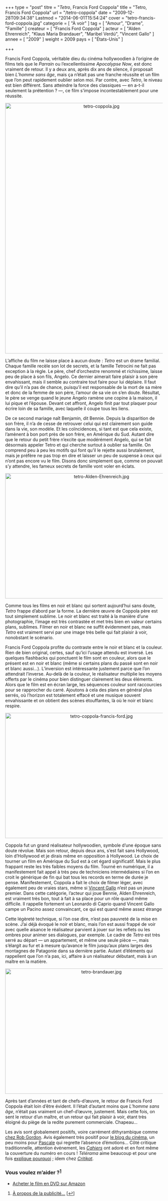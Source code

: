 +++
type = "post"
titre = "<em>Tetro</em>, Francis Ford Coppola"
title = "Tetro, Francis Ford Coppola"
url = "/tetro-coppola"
date = "2009-12-28T09:34:38"
Lastmod = "2014-06-01T15:54:24"
cover = "tetro-francis-ford-coppola.jpg"
categorie = [ "À voir" ]
tag = [ "Amour", "Drame", "Famille" ]
createur = [ "Francis Ford Coppola" ]
acteur = [ "Alden Ehrenreich", "Klaus Maria Brandauer", "Maribel Verdú", "Vincent Gallo" ]
annee = [ "2009" ]
weight = 2009
pays = [ "États-Unis" ]

+++

<p>Francis Ford Coppola, véritable dieu du cinéma hollywoodien à l&rsquo;origine de films tels que le <em>Parrain</em> ou l&rsquo;excellentissime <em>Apocalypse Now</em>, est donc vraiment de retour. Il y a deux ans, après dix ans de silence, il proposait bien <em>L&rsquo;homme sans âge</em>, mais ça n&rsquo;était pas une franche réussite et un film que l&rsquo;on peut rapidement oublier selon moi. Par contre, avec <em>Tetro</em>, le niveau est bien différent. Sans atteindre la force des classiques — en a-t-il seulement la prétention ? —, ce film s&rsquo;impose incontestablement pour une réussite.</p>
<div style="text-align: center;"><img class="aligncenter" src="tetro-coppola.jpg" border="0" alt="tetro-coppola.jpg" width="600" height="800" /></div>
<p>L&rsquo;affiche du film ne laisse place à aucun doute : <em>Tetro</em> est un drame familial. Chaque famille recèle son lot de secrets, et la famille Tetrocini ne fait pas exception à la règle. Le père, chef d&rsquo;orchestre renommé et richissime, laisse peu de place à son fils, Angelo. Ce dernier aimerait faire plaisir à son père envahissant, mais il semble au contraire tout faire pour lui déplaire. Il faut dire qu&rsquo;il n&rsquo;a pas de chance, puisqu&rsquo;il est responsable de la mort de sa mère et donc de la femme de son père, l&rsquo;amour de sa vie on s&rsquo;en doute. Résultat, le père se venge quand le jeune Angelo ramène une copine à la maison, il lui pique et l&rsquo;épouse. Devant cet affront, Angelo finit par tout plaquer pour écrire loin de sa famille, avec laquelle il coupe tous les liens.</p>
<p>De ce second mariage naît Benjamin, dit Bennie. Depuis la disparition de son frère, il n&rsquo;a de cesse de retrouver celui qui est clairement son guide dans la vie, son modèle. Et les coïncidences, si tant est que cela existe, l&rsquo;amènent à bon port près de son frère, en Amérique du Sud. Autant dire que le retour du petit frère n&rsquo;excite que modérément Angelo, qui se fait désormais appeler Tetro et qui cherche surtout à oublier sa famille. On comprend peu à peu les motifs qui font qu&rsquo;il le rejette aussi brutalement, mais je préfère ne pas trop en dire et laisser un peu de suspense à ceux qui n&rsquo;ont pas encore vu le film. Disons donc simplement que, comme on pouvait s&rsquo;y attendre, les fameux secrets de famille vont voler en éclats.</p>
<div style="text-align: center;"><img class="aligncenter" src="tetro-Alden-Ehrenreich.jpg" border="0" alt="tetro-Alden-Ehrenreich.jpg" width="600" height="400" /></div>
<p>Comme tous les films en noir et blanc qui sortent aujourd&rsquo;hui sans doute, <em>Tetro</em> frappe d&rsquo;abord par la forme. La dernière œuvre de Coppola père est tout simplement sublime. Le noir et blanc est traité à la manière d&rsquo;une photographie, l&rsquo;image est très contrastée et met très bien en valeur certains plans, sublimes. Filmer en noir et blanc ne suffit évidemment pas, mais <em>Tetro</em> est vraiment servi par une image très belle qui fait plaisir à voir, nonobstant le scénario.</p>
<p>Francis Ford Coppola profite du contraste entre le noir et blanc et la couleur. Rien de bien original, certes, sauf qu&rsquo;ici l&rsquo;usage attendu est inversé. Les quelques flashbacks qui ponctuent le film sont en couleur, alors que le présent est en noir et blanc (même si certains plans du passé sont en noir et blanc aussi&#8230;). L&rsquo;inversion est intéressante justement parce que l&rsquo;on attendrait l&rsquo;inverse. Au-delà de la couleur, le réalisateur multiplie les moyens offerts par le cinéma pour bien distinguer clairement les deux éléments. Alors que le film est en écran large, les séquences couleur sont raccourcies pour se rapprocher du carré. Ajoutons à cela des plans en général plus serrés, où l&rsquo;horizon est totalement effacé et une musique souvent envahissante et on obtient des scènes étouffantes, là où le noir et blanc respire.</p>
<div style="text-align: center;"><img class="aligncenter" src="tetro-coppola-francis-ford.jpg" border="0" alt="tetro-coppola-francis-ford.jpg" width="600" height="400" /></div>
<p>Coppola fut un grand réalisateur hollywoodien, symbole d&rsquo;une époque sans doute révolue. Mais son retour, depuis deux ans, s&rsquo;est fait sans Hollywood, loin d&rsquo;Hollywood et je dirais même en opposition à Hollywood. Le choix de tourner un film en Amérique du Sud est à cet égard significatif. Mais le plus frappant reste les très faibles moyens du film. Tourné en numérique, il a manifestement fait appel à très peu de techniciens intermédiaires si l&rsquo;on en croit le générique de fin qui bat tous les records en terme de durée je pense. Manifestement, Coppola a fait le choix de filmer léger, avec également peu de vraies stars, même si <a href="http://fr.wikipedia.org/wiki/Vincent_Gallo">Vincent Gallo</a> n&rsquo;est pas un jeune premier. Dans cette catégorie, l&rsquo;acteur qui joue Bennie, Alden Ehrenreich, est vraiment très bon, tout à fait à sa place pour un rôle quand même difficile. Il rappelle fortement un Leonardo di Caprio quand Vincent Gallo campe un Pacino assez convaincant, ce qui est quand même assez étrange</p>
<p>Cette légèreté technique, si l&rsquo;on ose dire, n&rsquo;est pas pauvreté de la mise en scène. J&rsquo;ai déjà évoqué le noir et blanc, mais l&rsquo;on est aussi frappé de voir avec quelle aisance le réalisateur parvient à jouer sur les reflets ou les ombres pour animer ses dialogues, par exemple. Le cadre de <em>Tetro</em> est très serré au départ — un appartement, et même une seule pièce —, mais s&rsquo;élargit au fur et à mesure qu&rsquo;avance le film jusqu&rsquo;aux plans larges des montagnes de Patagonie dans sa dernière partie. Autant d&rsquo;éléments qui rappellent que l&rsquo;on n&rsquo;a pas, ici, affaire à un réalisateur débutant, mais à un maître en la matière.</p>
<div style="text-align: center;"><img class="aligncenter" src="tetro-brandauer.jpg" border="0" alt="tetro-brandauer.jpg" width="600" height="400" /></div>
<p>Après tant d&rsquo;années et tant de chefs-d&rsquo;œuvre, le retour de Francis Ford Coppola était loin d&rsquo;être évident. Il l&rsquo;était d&rsquo;autant moins que <em>L&rsquo;homme sans âge</em>, n&rsquo;était pas vraiment un chef-d&rsquo;œuvre, justement. Mais cette fois, on sent le retour d&rsquo;un maître, et un retour qui fait plaisir à voir, étant très éloigné du piège de la redite purement commerciale. Chapeau&#8230;</p>
<p>Les avis sont globalement positifs, voire carrément dithyrambique comme <a href="http://www.toujoursraison.com/2009/12/tetro.html">chez Rob Gordon</a>. Avis également très positif pour <a href="http://www.leblogducinema.com/2009/12/25/critique-tetro/">le blog du cinéma</a>, un peu moins pour <a href="http://www.surlarouteducinema.com/archive/2009/12/26/tetro-de-francis-ford-coppola.html">Pascale</a> qui regrette l&rsquo;absence d&rsquo;émotions&#8230; Côté critique traditionnelle, attention événement, les <em><a href="http://www.cahiersducinema.com/">Cahiers</a></em> ont adoré et en font même la couverture du numéro en cours ! <em>Télérama</em> aime beaucoup et pour une fois <a href="http://www.telerama.fr/cinema/films/tetro,384893,critique.php">explique pourquoi</a> ; idem chez <em><a href="http://www.critikat.com/Tetro.html">Critikat</a></em>.</p>
<div class="amazon">
<h3>Vous voulez m&rsquo;aider ?<sup><a href="#footnote_0_2296" id="identifier_0_2296" class="footnote-link footnote-identifier-link" title="&Agrave; propos de la publicit&eacute;&hellip;">1</a></sup></h3>
<ul>
<li><a href="http://www.amazon.fr/gp/product/B003DQWQ8W/ref=as_li_ss_tl?ie=UTF8&tag=leblogdenic07-21&linkCode=as2&camp=1642&creative=19458&creativeASIN=B003DQWQ8W">Acheter le film en DVD sur Amazon</a></li>
</ul>
</div>
<ol class="footnotes"><li id="footnote_0_2296" class="footnote"><a href="http://voiretmanger.fr/a-propos/publicite/">À propos de la publicité…</a> [<a href="#identifier_0_2296" class="footnote-link footnote-back-link">&#8617;</a>]</li></ol>
